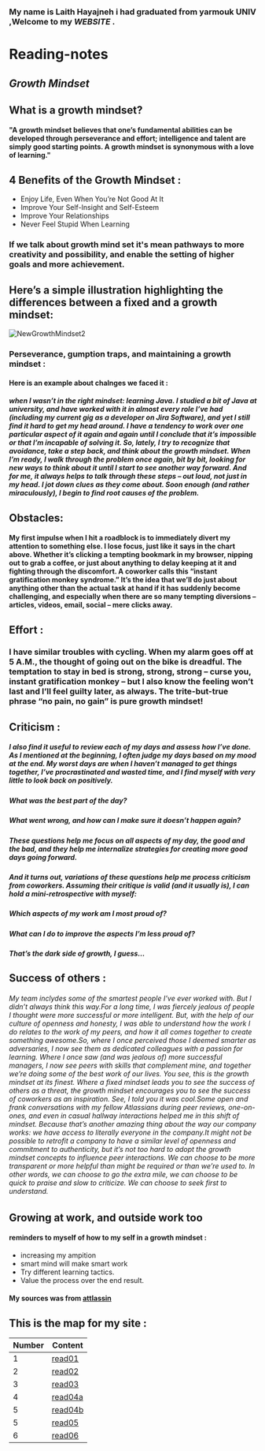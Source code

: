 ### My name is Laith Hayajneh i had graduated from yarmouk UNIV ,Welcome to my *WEBSITE* .
# **Reading-notes**

##  *Growth Mindset*
## What is a growth mindset?
#### "A growth mindset believes that one’s fundamental abilities can be developed through perseverance and effort; intelligence and talent are simply good starting points. A growth mindset is synonymous with a love of learning."
## 4 Benefits of the Growth Mindset :
- Enjoy Life, Even When You’re Not Good At It
- Improve Your Self-Insight and Self-Esteem
- Improve Your Relationships
- Never Feel Stupid When Learning


### If we talk about growth mind set it's mean pathways to more creativity and possibility, and enable the setting of higher goals and more achievement.
## Here’s a simple illustration highlighting the differences between a fixed and a growth mindset:
![NewGrowthMindset2](https://user-images.githubusercontent.com/82310575/114366174-dadefd00-9b83-11eb-913e-321577b53708.png)
### Perseverance, gumption traps, and maintaining a growth mindset :
#### Here is an example about chalnges we faced it :
##### when I wasn’t in the right mindset: learning Java. I studied a bit of Java at university, and have worked with it in almost every role I’ve had (including my current gig as a developer on Jira Software), and yet I still find it hard to get my head around. I have a tendency to work over one particular aspect of it again and again until I conclude that it’s impossible or that I’m incapable of solving it. So, lately, I try to recognize that avoidance, take a step back, and think about the growth mindset. When I’m ready, I walk through the problem once again, bit by bit, looking for new ways to think about it until I start to see another way forward. And for me, it always helps to talk through these steps – out loud, not just in my head. I jot down clues as they come about. Soon enough (and rather miraculously), I begin to find root causes of the problem.
## Obstacles:
#### My first impulse when I hit a roadblock is to immediately divert my attention to something else. I lose focus, just like it says in the chart above. Whether it’s clicking a tempting bookmark in my browser, nipping out to grab a coffee, or just about anything to delay keeping at it and fighting through the discomfort. A coworker calls this “instant gratification monkey syndrome.” It’s the idea that we’ll do just about anything other than the actual task at hand if it has suddenly become challenging, and especially when there are so many tempting diversions – articles, videos, email, social – mere clicks away.
## Effort :
### I have similar troubles with cycling. When my alarm goes off at 5 A.M., the thought of going out on the bike is dreadful. The temptation to stay in bed is strong, strong, strong – curse you, instant gratification monkey – but I also know the feeling won’t last and I’ll feel guilty later, as always. The trite-but-true phrase “no pain, no gain” is pure growth mindset!
## Criticism :
##### I also find it useful to review each of my days and assess how I’ve done. As I mentioned at the beginning, I often judge my days based on my mood at the end. My worst days are when I haven’t managed to get things together, I’ve procrastinated and wasted time, and I find myself with very little to look back on positively.


##### **What was the best part of the day?**
##### **What went wrong, and how can I make sure it doesn’t happen again?**
##### These **questions** help me focus on all aspects of my day, the good and the bad, and they help me internalize strategies for creating more good days going forward.

##### And it turns out, variations of these questions help me process criticism from coworkers. Assuming their critique is valid (and it usually is), I can hold a mini-retrospective with myself:

##### Which aspects of my work am I most proud of?
##### What can I do to improve the aspects I’m less proud of?
##### That’s the dark side of growth, I guess…
##  Success of others :
###### My team inclydes some of the smartest people I’ve ever worked with. But I didn’t always think this way.For a long time, I was fiercely jealous of people I thought were more successful or more intelligent. But, with the help of our culture of openness and honesty, I was able to understand how the work I do relates to the work of my peers, and how it all comes together to create something awesome.So, where I once perceived those I deemed smarter as adversaries, I now see them as dedicated colleagues with a passion for learning. Where I once saw (and was jealous of) more successful managers, I now see peers with skills that complement mine, and together we’re doing some of the best work of our lives. You see, this is the growth mindset at its finest. Where a fixed mindset leads you to see the success of others as a threat, the growth mindset encourages you to see the success of coworkers as an inspiration. See, I told you it was cool.Some open and frank conversations with my fellow Atlassians during peer reviews, one-on-ones, and even in casual hallway interactions helped me in this shift of mindset. Because that’s another amazing thing about the way our company works: we have access to literally everyone in the company.It might not be possible to retrofit a company to have a similar level of openness and commitment to authenticity, but it’s not too hard to adopt the growth mindset concepts to influence peer interactions. We can choose to be more transparent or more helpful than might be required or than we’re used to. In other words, we can choose to go the extra mile, we can choose to be quick to praise and slow to criticize. We can choose to seek first to understand.

## **Growing at work, and outside work too**
####  reminders to myself of how to my self in a growth mindset :
- increasing my ampition
- smart mind will make smart work
- Try different learning tactics.
- Value the process over the end result.


#### My sources was from [attlassin](https://www.atlassian.com/blog/inside-atlassian/growth-mindset)



## This is the map for my site :


|Number | Content |
|-------|---------|
|1|[read01](read01)|
|2|[read02](read02)|
|3|[read03](read03)|
|4|[read04a](read04a)|
|5|[read04b](read04b)|
|5|[read05](read05)|
|6|[read06](read06)|

